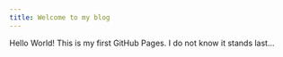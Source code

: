 ```yaml
---
title: Welcome to my blog
---
```


Hello World!
This is my first GitHub Pages.
I do not know it stands last...
